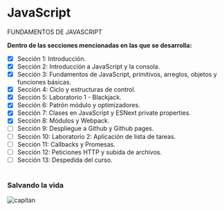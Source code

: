 # JavaScript

FUNDAMENTOS DE JAVASCRIPT

**Dentro de las secciones mencionadas en las que se desarrolla:**

- [x] Sección 1: Introducción.
- [x] Sección 2: Introducción a JavaScript y la consola.
- [x] Sección 3: Fundamentos de JavaScript, primitivos, arreglos, objetos y funciones básicas.
- [x] Sección 4: Ciclo y estructuras de control.
- [x] Sección 5: Laboratorio 1 - Blackjack.
- [x] Sección 6: Patrón módulo y optimizadores.
- [x] Sección 7: Clases en JavaScript y ESNext private properties.
- [x] Sección 8: Módulos y Webpack.
- [ ] Sección 9: Despliegue a Github y Github pages.
- [ ] Sección 10: Laboratorio 2: Aplicación de lista de tareas.
- [ ] Sección 11: Callbacks y Promesas.
- [ ] Sección 12: Peticiones HTTP y subida de archivos.
- [ ] Sección 13: Despedida del curso.

#

### Salvando la vida

![capitan](https://media.tenor.com/images/ff83345ee2845a290dc5d91be92ecde6/tenor.gif)
